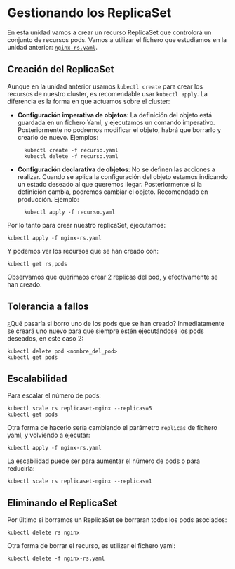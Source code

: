 # Gestionando los ReplicaSet

En esta unidad vamos a crear un recurso ReplicaSet que controlorá un conjunto de recursos pods. Vamos a utilizar el fichero que estudiamos en la unidad anterior: [`nginx-rs.yaml`](nginx-rs.yaml).

## Creación del ReplicaSet

Aunque en la unidad anterior usamos `kubectl create` para crear los recursos de nuestro cluster, es recomendable usar `kubectl apply`. La diferencia es la forma en que actuamos sobre el cluster:

* **Configuración imperativa de objetos**: La definición del objeto está guardada en un fichero Yaml, y ejecutamos un comando imperativo. Posteriormente no podremos modificar el objeto, habrá que borrarlo y crearlo de nuevo. Ejemplos:

        kubectl create -f recurso.yaml
        kubectl delete -f recurso.yaml
    
* **Configuración declarativa de objetos**: No se definen las acciones a realizar. Cuando se aplica la configuración del objeto estamos indicando un estado deseado al que queremos llegar. Posteriormente si la definición cambia, podremos cambiar el objeto. Recomendado en producción. Ejemplo:

        kubectl apply -f recurso.yaml

Por lo tanto para crear nuestro replicaSet, ejecutamos:

    kubectl apply -f nginx-rs.yaml

Y podemos ver los recursos que se han creado con:

    kubectl get rs,pods

Observamos que querimaos crear 2 replicas del pod, y efectivamente se han creado.

## Tolerancia a fallos

¿Qué pasaría si borro uno de los pods que se han creado? Inmediatamente se creará uno nuevo para que siempre estén ejecutándose los pods deseados, en este caso 2:

    kubectl delete pod <nombre_del_pod>
    kubectl get pods

## Escalabilidad

Para escalar el número de pods:

    kubectl scale rs replicaset-nginx --replicas=5
    kubectl get pods

Otra forma de hacerlo sería cambiando el parámetro `replicas` de fichero yaml, y volviendo a ejecutar:

    kubectl apply -f nginx-rs.yaml

La escabilidad puede ser para aumentar el número de pods o para reducirla:

    kubectl scale rs replicaset-nginx --replicas=1

## Eliminando el ReplicaSet

Por último si borramos un ReplicaSet se borraran todos los pods asociados:

    kubectl delete rs nginx

Otra forma de borrar el recurso, es utilizar el fichero yaml:

    kubectl delete -f nginx-rs.yaml


